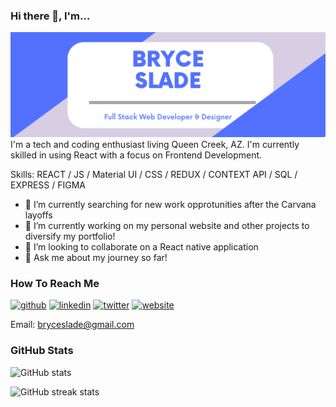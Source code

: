 ### Hi there 👋, I'm...
![Full Stack Web Developer & Designer](https://github.com/BryceSlade/BryceSlade/blob/main/Nelson%20Slade.png?raw=true)
I'm a tech and coding enthusiast living Queen Creek, AZ. I'm currently skilled in using React with a focus on Frontend Development.

Skills: REACT / JS / Material UI / CSS / REDUX / CONTEXT API / SQL / EXPRESS / FIGMA

- 🌱 I’m currently searching for new work opprotunities after the Carvana layoffs
- 🔭 I’m currently working on my personal website and other projects to diversify my portfolio! 
- 👯 I’m looking to collaborate on a React native application 
- 💬 Ask me about my journey so far! 

### How To Reach Me
[<img src='https://cdn.jsdelivr.net/npm/simple-icons@3.0.1/icons/github.svg' alt='github' height='40'>](https://github.com/BryceSlade)  [<img src='https://cdn.jsdelivr.net/npm/simple-icons@3.0.1/icons/linkedin.svg' alt='linkedin' height='40'>](https://www.linkedin.com/in/nelsonbryceslade/)  [<img src='https://cdn.jsdelivr.net/npm/simple-icons@3.0.1/icons/twitter.svg' alt='twitter' height='40'>](https://twitter.com/CodingWithBryce)  [<img src='https://cdn.jsdelivr.net/npm/simple-icons@3.0.1/icons/icloud.svg' alt='website' height='40'>](https://nelson-slade.herokuapp.com/)

Email: bryceslade@gmail.com

### GitHub Stats

![GitHub stats](https://github-readme-stats.vercel.app/api?username=BryceSlade&show_icons=true)   

![GitHub streak stats](https://github-readme-streak-stats.herokuapp.com/?user=BryceSlade)  

